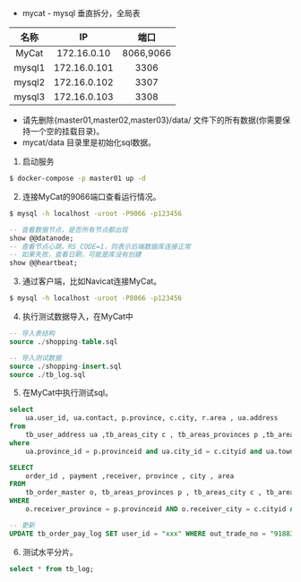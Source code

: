 - mycat - mysql 垂直拆分，全局表

| 名称 | IP | 端口 |
| :-: | :-: | :-: |
| MyCat | 172.16.0.10 | 8066,9066 |
| mysql1 | 172.16.0.101 | 3306 |
| mysql2 | 172.16.0.102 | 3307 |
| mysql3 | 172.16.0.103 | 3308 |

- 请先删除{master01,master02,master03}/data/ 文件下的所有数据(你需要保持一个空的挂载目录)。
- mycat/data 目录里是初始化sql数据。

1. 启动服务
```sh
$ docker-compose -p master01 up -d
```

2. 连接MyCat的9066端口查看运行情况。

```sh
$ mysql -h localhost -uroot -P9066 -p123456
```
```sql
-- 查看数据节点，是否所有节点都出现
show @@datanode;
-- 查看节点心跳，RS_CODE=1，则表示后端数据库连接正常
-- 如果失败，查看日期，可能是库没有创建
show @@heartbeat;
```

3. 通过客户端，比如Navicat连接MyCat。
```sh
$ mysql -h localhost -uroot -P8066 -p123456
```

4. 执行测试数据导入，在MyCat中
```sql
-- 导入表结构
source ./shopping-table.sql

-- 导入测试数据
source ./shopping-insert.sql
source ./tb_log.sql
```

5. 在MyCat中执行测试sql。
```sql
select 
    ua.user_id, ua.contact, p.province, c.city, r.area , ua.address 
from    
    tb_user_address ua ,tb_areas_city c , tb_areas_provinces p ,tb_areas_region r
where 
    ua.province_id = p.provinceid and ua.city_id = c.cityid and ua.town_id = r.areaid;

SELECT 
    order_id , payment ,receiver, province , city , area 
FROM 
    tb_order_master o, tb_areas_provinces p , tb_areas_city c , tb_areas_region r 
WHERE
    o.receiver_province = p.provinceid AND o.receiver_city = c.cityid AND o.receiver_region = r.areaid;

-- 更新
UPDATE tb_order_pay_log SET user_id = "xxx" WHERE out_trade_no = "918835712999055360";
```

6. 测试水平分片。
```sql
select * from tb_log;
```